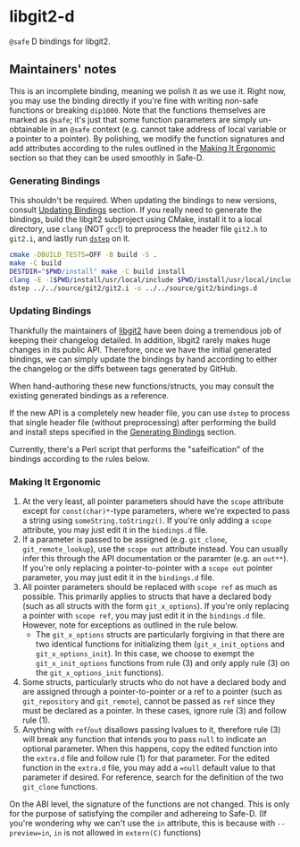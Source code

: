 # libgit2-d

`@safe` D bindings for libgit2.

## Maintainers' notes

This is an incomplete binding, meaning we polish it as we use it. Right now, you
may use the binding directly if you're fine with writing non-safe functions or
breaking `dip1000`. Note that the functions themselves are marked as `@safe`;
it's just that some function parameters are simply un-obtainable in an `@safe`
context (e.g. cannot take address of local variable or a pointer to a pointer).
By polishing, we modify the function signatures and add attributes according to
the rules outlined in the [Making It Ergonomic](#Making-It-Ergonomic) section
so that they can be used smoothly in Safe-D.

### Generating Bindings

This shouldn't be required. When updating the bindings to new versions, consult
[Updating Bindings](#Updating-Bindings) section. If you really need to generate
the bindings, build the libgit2 subproject using CMake, install it to a local
directory, use `clang` (NOT `gcc`!) to preprocess the header file `git2.h` to
`git2.i`, and lastly run [`dstep`](https://github.com/jacob-carlborg/dstep) on
it.

```bash
cmake -DBUILD_TESTS=OFF -B build -S .
make -C build
DESTDIR="$PWD/install" make -C build install
clang -E -I$PWD/install/usr/local/include $PWD/install/usr/local/include/git2.h -o ../../source/git2/git2.i
dstep ../../source/git2/git2.i -o ../../source/git2/bindings.d
```

### Updating Bindings

Thankfully the maintainers of [libgit2](https://github.com/libgit2/libgit2) have
been doing a tremendous job of keeping their changelog detailed. In addition,
libgit2 rarely makes huge changes in its public API. Therefore, once we have the
initial generated bindings, we can simply update the bindings by hand according
to either the changelog or the diffs between tags generated by GitHub.

When hand-authoring these new functions/structs, you may consult the existing
generated bindings as a reference.

If the new API is a completely new header file, you can use `dstep` to process
that single header file (without preprocessing) after performing the build and
install steps specified in the [Generating Bindings](#Generating-Bindings)
section.

Currently, there's a Perl script that performs the "safeification" of the
bindings according to the rules below.

### Making It Ergonomic

1. At the very least, all pointer parameters should have the `scope` attribute
   except for
   `const(char)*`-type parameters, where we're expected to pass a string using
   `someString.toStringz()`. If you're only adding a `scope` attribute, you may
   just edit it in the `bindings.d` file.
2. If a parameter is passed to be assigned (e.g. `git_clone`,
   `git_remote_lookup`), use the `scope out` attribute instead. You can
   usually infer this through the API documentation or the paramter (e.g.
   an `out**`). If you're only replacing a pointer-to-pointer with a
   `scope out` pointer parameter, you may just edit it in the `bindings.d` file.
3. All pointer parameters should be replaced with `scope ref` as much as
   possible. This primarily applies
   to structs that have a declared body (such as all structs with the form
   `git_x_options`). If you're only replacing a pointer with `scope ref`, you
   may just edit it in the `bindings.d` file. However, note for exceptions as
   outlined in the rule below.
   - The `git_x_options` structs are particularly forgiving in that there are
     two identical functions for initializing them
     (`git_x_init_options` and `git_x_options_init`). In this case, we choose
     to exempt the `git_x_init_options` functions from rule (3) and only apply
     rule (3) on the `git_x_options_init` functions).
4. Some structs, particularly structs who do not have a declared body and are
   assigned through a pointer-to-pointer or a ref to a pointer (such as
   `git_repository` and `git_remote`), cannot be passed as `ref` since they must
   be declared as a pointer. In these cases, ignore rule (3) and follow rule
   (1).
5. Anything with `ref`/`out` disallows passing lvalues to it, therefore rule (3)
   will break any function that intends you to pass `null` to indicate an
   optional parameter. When this happens, copy the edited function into the
   `extra.d` file and follow rule (1) for that parameter. For the edited
   function in the
   `extra.d` file, you may add a `=null` default value to that parameter if
   desired. For reference, search for the definition
   of the two `git_clone` functions.

On the ABI level, the signature of the functions are not changed. This is
only for the purpose of satisfying the compiler and adhereing to Safe-D.
(If you're wondering why we can't use the `in` attribute, this is because
with `--preview=in`, `in` is not allowed in `extern(C)` functions)

